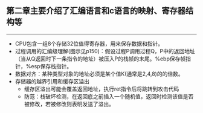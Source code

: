 ##  第二章主要介绍了汇编语言和c语言的映射、寄存器结构等

* * *

- CPU包含一组8个存储32位值得寄存器，用来保存数据和指针。
- 过程调用的汇编级理解(图示见p150)：假设过程P调用过程Q，P中的返回地址（当从Q返回时下一条指令的地址）被压入P的栈帧的末尾。%ebp保存帧指针，%esp保存栈指针。
- 数据对齐：某种类型对象的地址必须是某个值K(通常是2,4,8)的的倍数。
- 存储器的越界引用和缓存区溢出
	+ 缓存区溢出可能会覆盖返回地址，执行ret指令后将跳转到攻击代码
	+ 防范：栈破坏检测，在返回底之前插入一个随机值，返回时检测该值是否被修改，若被修改则表明发送了溢出。